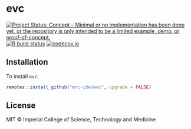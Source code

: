 # evc

<!-- badges: start -->
[![Project Status: Concept – Minimal or no implementation has been done yet, or the repository is only intended to be a limited example, demo, or proof-of-concept.](https://www.repostatus.org/badges/latest/concept.svg)](https://www.repostatus.org/#concept)
[![R build status](https://github.com/potoole7/evc/workflows/R-CMD-check/badge.svg)](https://github.com/potoole7/evc/actions/workflows/R-CMD-check.yaml)
[![codecov.io](https://codecov.io/github/mrc-ide/evc/coverage.svg?branch=main)](https://codecov.io/github/mrc-ide/evc?branch=main)
<!-- badges: end -->

## Installation

To install `evc`:

```r
remotes::install_github("mrc-ide/evc", upgrade = FALSE)
```

## License

MIT © Imperial College of Science, Technology and Medicine
